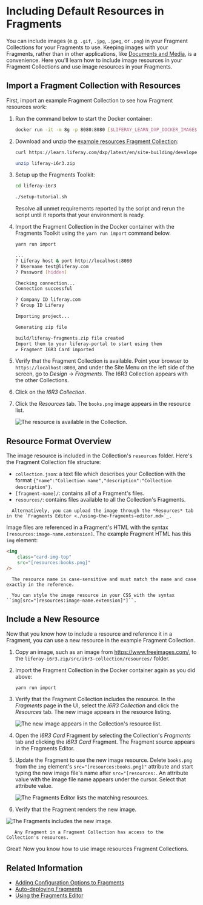 # Including Default Resources in Fragments

You can include images (e.g. `.gif`, `.jpg`, `.jpeg`, or `.png`) in your Fragment Collections for your Fragments to use. Keeping images with your Fragments, rather than in other applications, like [Documents and Media](../../../content-authoring-and-management/documents-and-media/sharing-documents-and-media.md), is a convenience. Here you'll learn how to include image resources in your Fragment Collections and use image resources in your Fragments.

## Import a Fragment Collection with Resources

First, import an example Fragment Collection to see how Fragment resources work:

1. Run the command below to start the Docker container:

    ```bash
    docker run -it -m 8g -p 8080:8080 [$LIFERAY_LEARN_DXP_DOCKER_IMAGE$]
    ```

1. Download and unzip the [example resources Fragment Collection](https://learn.liferay.com/dxp/latest/en/site-building/developer-guide/developing-page-fragments/liferay-i6r3.zip):

    ```bash
    curl https://learn.liferay.com/dxp/latest/en/site-building/developer-guide/developing-page-fragments/liferay-i6r3.zip -O
    ```

    ```bash
    unzip liferay-i6r3.zip
    ```

1. Setup up the Fragments Toolkit:

    ```bash
    cd liferay-i6r3
    ```

    ```bash
    ./setup-tutorial.sh
    ```

    Resolve all unmet requirements reported by the script and rerun the script until it reports that your environment is ready.

1. Import the Fragment Collection in the Docker container with the Fragments Toolkit using the `yarn run import` command below. 

    ```bash
    yarn run import

    ...
    ? Liferay host & port http://localhost:8080
    ? Username test@liferay.com
    ? Password [hidden]

    Checking connection...
    Connection successful

    ? Company ID liferay.com
    ? Group ID Liferay

    Importing project...

    Generating zip file

    build/liferay-fragments.zip file created
    Import them to your liferay-portal to start using them
    ✔ Fragment I6R3 Card imported
    ```

1. Verify that the Fragment Collection is available. Point your browser to `https://localhost:8080`, and under the Site Menu on the left side of the screen, go to *Design* &rarr; *Fragments*. The I6R3 Collection appears with the other Collections.

1. Click on the *I6R3 Collection*.

1. Click the *Resources* tab. The `books.png` image appears in the resource list.

    ![The resource is available in the Collection.](./including-default-resources-with-fragments/images/01.png)

## Resource Format Overview

The image resource is included in the Collection's `resources` folder. Here's the Fragment Collection file structure:

* `collection.json`: a text file which describes your Collection with the format `{"name":"Collection name","description":"Collection description"}`.
* `[fragment-name]/`: contains all of a Fragment's files.
* `resources/`: contains files available to all the Collection's Fragments.

```tip::
  Alternatively, you can upload the image through the *Resources* tab in the `Fragments Editor <./using-the-fragments-editor.md>`_.
```

Image files are referenced in a Fragment's HTML with the syntax `[resources:image-name.extension]`. The example Fragment HTML has this `img` element:

```html
<img
    class="card-img-top"
    src="[resources:books.png]"
/>
```

```note::
  The resource name is case-sensitive and must match the name and case exactly in the reference.
```

```tip::
  You can style the image resource in your CSS with the syntax ``img[src="[resources:image-name.extension]"]``.
```

## Include a New Resource

Now that you know how to include a resource and reference it in a Fragment, you can use a new resource in the example Fragment Collection.

1. Copy an image, such as an image from <https://www.freeimages.com/>, to the `liferay-i6r3.zip/src/i6r3-collection/resources/` folder.

1. Import the Fragment Collection in the Docker container again as you did above:

    ```bash
    yarn run import
    ```

1. Verify that the Fragment Collection includes the resource. In the *Fragments* page in the UI, select the *I6R3 Collection* and click the *Resources* tab. The new image appears in the resource listing.

    ![The new image appears in the Collection's resource list.](./including-default-resources-with-fragments/images/02.png)

1. Open the *I6R3 Card* Fragment by selecting the Collection's *Fragments* tab and clicking the *I6R3 Card* Fragment. The Fragment source appears in the Fragments Editor.

1. Update the Fragment to use the new image resource. Delete `books.png` from the `img` element's `src="[resources:books.png]"` attribute and start typing the new image file's name after `src="[resources:`. An attribute value with the image file name appears under the cursor. Select that attribute value.

    ![The Fragments Editor lists the matching resources.](./including-default-resources-with-fragments/images/03.png)

1. Verify that the Fragment renders the new image.

![The Fragments includes the new image.](./including-default-resources-with-fragments/images/04.png)

```note::
   Any Fragment in a Fragment Collection has access to the Collection's resources.
```

Great! Now you know how to use image resources Fragment Collections.

## Related Information

* [Adding Configuration Options to Fragments](./adding-configuration-options-to-fragments.md)
* [Auto-deploying Fragments](./auto-deploying-fragments.md)
* [Using the Fragments Editor](./using-the-fragments-editor.md)
